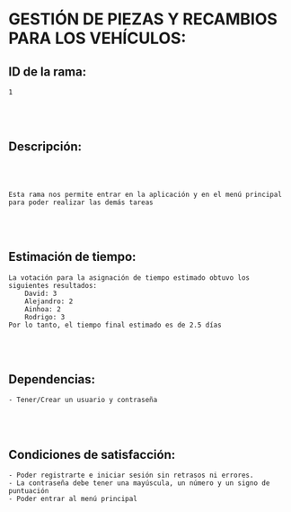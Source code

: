 # GESTIÓN DE PIEZAS Y RECAMBIOS PARA LOS VEHÍCULOS:
  
## ID de la rama: 
```
1
```
<br><br/>


## Descripción: 
<br><br/>
```
Esta rama nos permite entrar en la aplicación y en el menú principal para poder realizar las demás tareas
```

<br><br/>

## Estimación de tiempo:
```
La votación para la asignación de tiempo estimado obtuvo los siguientes resultados:
    David: 3
    Alejandro: 2
    Ainhoa: 2
    Rodrigo: 3
Por lo tanto, el tiempo final estimado es de 2.5 días
```
<br><br/>

## Dependencias:
```
- Tener/Crear un usuario y contraseña
```

<br><br/>

## Condiciones de satisfacción:
```
- Poder registrarte e iniciar sesión sin retrasos ni errores.
- La contraseña debe tener una mayúscula, un número y un signo de puntuación
- Poder entrar al menú principal 
```


